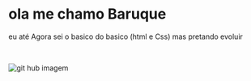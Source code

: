 <!DOCTYPE html>
<html lang="en">
<head>
    <meta charset="UTF-8">
    <meta http-equiv="X-UA-Compatible" content="IE=edge">
    <meta name="viewport" content="width=device-width, initial-scale=1.0">


</head>
<body>
 <H1>ola me chamo Baruque</H1>   
<p>eu até Agora sei o basico do basico (html e Css) mas pretando evoluir</p>
<br>

  
  ![git hub imagem](https://github.com/MaxBaruque/MaxBaruque/assets/163336586/e01e452c-2a89-42df-b66f-bd9615d8f892)
</body>

</html>
